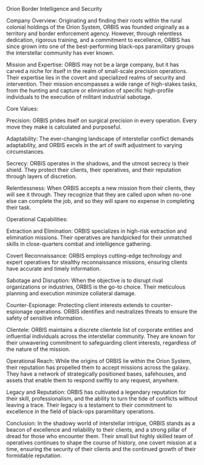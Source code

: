 Orion Border Intelligence and Security

Company Overview:
Originating and finding their roots within the rural colonial holdings of the Orion System, ORBIS was founded originally as a territory and border enforcement agency. However, through relentless dedication, rigorous training, and a commitment to excellence, ORBIS has since grown into one of the best-performing black-ops paramilitary groups the interstellar community has ever known.

Mission and Expertise:
ORBIS may not be a large company, but it has carved a niche for itself in the realm of small-scale precision operations. Their expertise lies in the covert and specialized realms of security and intervention. Their mission encompasses a wide range of high-stakes tasks, from the hunting and capture or elimination of specific high-profile individuals to the execution of militant industrial sabotage.

Core Values:

Precision: ORBIS prides itself on surgical precision in every operation. Every move they make is calculated and purposeful.

Adaptability: The ever-changing landscape of interstellar conflict demands adaptability, and ORBIS excels in the art of swift adjustment to varying circumstances.

Secrecy: ORBIS operates in the shadows, and the utmost secrecy is their shield. They protect their clients, their operatives, and their reputation through layers of discretion.

Relentlessness: When ORBIS accepts a new mission from their clients, they will see it through. They recognize that they are called upon when no-one else can complete the job, and so they will spare no expense in completing their task.

Operational Capabilities:

Extraction and Elimination: ORBIS specializes in high-risk extraction and elimination missions. Their operatives are handpicked for their unmatched skills in close-quarters combat and intelligence gathering.

Covert Reconnaissance: ORBIS employs cutting-edge technology and expert operatives for stealthy reconnaissance missions, ensuring clients have accurate and timely information.

Sabotage and Disruption: When the objective is to disrupt rival organizations or industries, ORBIS is the go-to choice. Their meticulous planning and execution minimize collateral damage.

Counter-Espionage: Protecting client interests extends to counter-espionage operations. ORBIS identifies and neutralizes threats to ensure the safety of sensitive information.

Clientele:
ORBIS maintains a discrete clientele list of corporate entities and influential individuals across the interstellar community. They are known for their unwavering commitment to safeguarding client interests, regardless of the nature of the mission.

Operational Reach:
While the origins of ORBIS lie within the Orion System, their reputation has propelled them to accept missions across the galaxy. They have a network of strategically positioned bases, safehouses, and assets that enable them to respond swiftly to any request, anywhere.

Legacy and Reputation:
ORBIS has cultivated a legendary reputation for their skill, professionalism, and the ability to turn the tide of conflicts without leaving a trace. Their legacy is a testament to their commitment to excellence in the field of black-ops paramilitary operations.

Conclusion:
In the shadowy world of interstellar intrigue, ORBIS stands as a beacon of excellence and reliability to their clients, and a strong pillar of dread for those who encounter them. Their small but highly skilled team of operatives continues to shape the course of history, one covert mission at a time, ensuring the security of their clients and the continued growth of their formidable reputation.